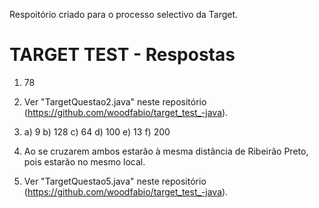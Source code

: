 Respoitório criado para o processo selectivo da Target.

# TARGET TEST - Respostas

1) 78
2) Ver "TargetQuestao2.java" neste repositório (https://github.com/woodfabio/target_test_-java).
3) 
	a) 9
	b) 128
	c) 64
	d) 100
	e) 13
	f) 200

4) Ao se cruzarem ambos estarão à mesma distância de Ribeirão Preto, pois estarão no mesmo local.
5) Ver "TargetQuestao5.java" neste repositório (https://github.com/woodfabio/target_test_-java).
